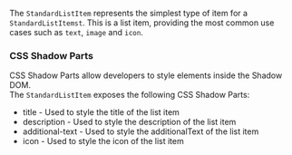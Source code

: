 The `StandardListItem` represents the simplest type of item for a `StandardListItemst`. This is a list item, providing the most common use cases such as `text`, `image` and `icon`.

### CSS Shadow Parts

CSS Shadow Parts allow developers to style elements inside the Shadow DOM.  
The `StandardListItem` exposes the following CSS Shadow Parts:

- title - Used to style the title of the list item
- description - Used to style the description of the list item
- additional-text - Used to style the additionalText of the list item
- icon - Used to style the icon of the list item
